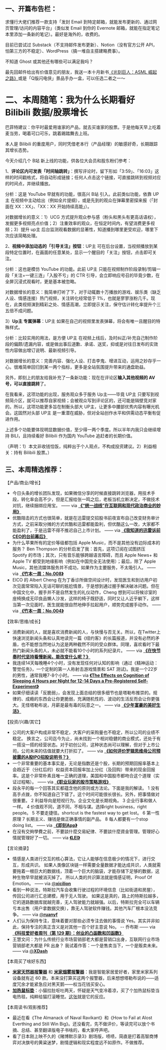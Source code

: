 ## 一、开篇布告栏：

求懂行大佬们推荐一款支持「发封 Email 到特定邮箱，就能发布更新的、通过网页管理/访问的内容平台」（类似发 Email 到你的 Evernote 邮箱，就能在指定笔记本里添加一条新的笔记）。最好是海外的，收费的。

目前已尝试过 Substack（不支持邮件发布更新）、Notion（没有官方公开 API，怕第三方的不稳定）、WordPress（搞一堆自主搭建略费事）。

不知道 Ghost 或其他还有哪些可以满足我吗？

最先回邮件给出有价值意见的朋友，我送一本十月新书[《光刻巨人：ASML 崛起之路》](https://www.douban.com/doubanapp/dispatch/book/35217394?dt_dapp=1)或是「Q版闪电侠」景品手办一盒，可以任选二者之一～

# 二、本周随笔：我为什么长期看好 Bilibili 数据/股票增长

巴菲特建议：你平时最爱用谁家的产品，就去买谁家的股票。于是他每天早上吃着麦当劳，喝着可口可乐，跳着踢踏舞去上班。

本人是 Bilibili 的重度用户，同时凭借老本行（产品经理）的敏感好奇，长期跟踪其增长态势。

今天介绍几个 B站 新上线的功能，供各位大会员和股东粉们参考：

1、**评论区内可发表「时间轴跳转」**：撰写评论时，留下形如「3:59」、「16:03」这样的时间戳格式，将自动形成链接；任何人点击这个链接，可直接跳转到视频对应的时间点，并继续播放。

分析：这是 YouTube 早就有的功能，很高兴 B站 引入。此前类似功能，依靠 UP主 在视频中主动给出（例如全片提纲），或是先到的观众在弹幕里密探来报（「封面在 XX：XX」、「XX：XX 开始持续高能」）。

对数据增长的意义：1）UCG 方式提升观众参与感（粉头和黑头有更高话语权），发掘更多视频亮点价值；2）注重效率的观众，在恒定时间内，有望消费更多视频；3）提升 up主 后台监测观看数据的显著性，知道播到哪里更受欢迎，哪里下次应该简略处理。

2、**视频中添加动态的「引导关注」按钮**：UP主 可在后台设置，当视频播放到某段特定位置时，在画面的任意某处，显示一个醒目的「关注」按钮，点击即可关注。

分析：这也是模仿 YouTube 的功能。此前 UP主 只能在视频制作阶段录制/剪辑一段「关注+一键三连」「入股不亏」的 CTR 引导，会立即响应号召的毕竟少数，在全屏沉浸式观看时，更是基本被忽略。

对数据增长的意义：我简单打听了下，对于动辄数十万播放的游戏、娱乐类（缺乏人设、情感连接）热门视频，关注转化经常低于 1%，也就是寥寥涨粉几千。现在，此类视频演到精彩之处、情感高潮，立即提示关注，保守估计转化率提升个三五倍不成问题。

3）**Up主 专属弹幕**：UP主 如果在自己的视频里发表弹幕，将会有唯一且醒目的特殊样式。

分析：比较实用的用法，是方便 UP主 在视频上线后，及时纠正/补充自己制作阶段的偏颇/遗漏内容，或是做出事后道歉、承诺、送奖，抑或是对往日发布的实效性内容做出增订说明、最新视频引导。

对数据增长的意义：完善内容、强化人设、打击李鬼、增进互动，运用之妙存乎一心。很难简单回归到某一两个指标，更多是全站氛围提升带来的通盘助益。

另外，即刻上的朋友给我补充了一条新功能：现在在评论区**输入其他视频的 AV 号，可以直接跳转**了。

在我看来，这项功能的出现，服务观众多于服务 Up主——毕竟 UP主 只要写到视频简介区，就可以推荐自家视频；会被观众写到评论区的，还可能是隔壁竞对家的。所以，这项功能更多旨在制衡头部大 UP主，让更多中腰部优秀内容有曝光机会。这固然对头部 UP主 是一重潜在威胁，但对全站创作水平和供需动态平衡有促进作用。

上述多个功能要体现明显数据价值，至少得一两个季度。所以半年内我只会继续增持 BILI，且持续看好 Bilibili 作为国内 YouTube 追赶者的长期价值。

（声明：1）本文非收钱恰饭，纯粹出于个人观点，不构成投资建议。2）利益相关：持有 Bilibili 股票。）

## 三、本周精选推荐：

【产品/商业/增长】
* 今日头条的增长团队发现，如果微信分享的时候直接跳转浏览器，用技术手段，转化率会高不少，但是汇报给张一鸣之后，老板当机立断决定，不做技术对抗，继续捆绑应用宝。 —— via [**《“统一战线”在互联网和现代政治商业的妙用》**]( https://ift.tt/3k3aOey)
* 优酷阻击的方式也很简单，就是在迅雷提交招股书前夜宣布自己改变财务审计方式，之前采取分摊的方式优酷和迅雷都能盈利，但优酷这么一改，大家都不能盈利了，于是迅雷不得不推迟自己上市计划。 —— via [**《我知道的迅雷诉前CEO的台前幕后》**]( https://ift.tt/33WqNW0)
* 为什么苹果所有的定价等级都包括 Apple Music，而不是其他没有边际成本的服务？ Ben Thompson 的分析启发了我：首先，这项订阅在试图挤压 Spotify 的市场；其次，只有音乐能够跨越语言障碍，而且 Apple News+ 和 Apple TV 都受到地缘影响（例如在中国完全无法使用）；最后，除了 Apple Music，其他流媒体服务并不成功，如果作为主要服务，不太吸引人。 —— via [**《竹本一周：No.008》**]( https://ift.tt/3nVVFxZ)
* EICO 的 Albert Cheng 在为丁香诊所做空间设计时，发现医生和到访用户初次见面常常陷入无话可聊的尴尬情景，于是想到通过握手解决破冰问题。但在中国文化中，握手并不是自然发生的礼仪动作，Cheng 想到可以将候诊室的座椅换成无印良品懒人沙发，这样的椅子既舒适，同时又让人近乎躺下，这样当第一次见面时，医生就能很自然地伸手拉起用户，顺势完成握手动作。 —— via [**《竹本一周：No.004》**]( https://ift.tt/3k4Un1g)

【效率/思维/成长】
* 消费新闻的人，就是喜欢消费新闻的人，与快慢与否无关。所以，在Twitter上快速浏览新闻头条和认真地读完一篇《纽约客》的长篇报道，并没有必然的矛盾，也不能想当然地认为这是两种截然不同的受众群体。同理，喜欢看时下最热门新闻头条的人，未必就不能看10个小时的系列纪录片。 —— via [**《在快节奏时代坚持看慢新闻，能改变什么呢？》**]( https://ift.tt/3cKuCk6)
* 我连续14天每晚睡4个小时，没有发现任何对认知的影响（通过《精神运动：警觉任务》，一个定制的第一人称射击游戏情景和 SAT 测试)。我是一个22岁的男性，通常我睡7-8个小时。 —— via [**《The Effects on Cognition of Sleeping 4 Hours per Night for 12-14 Days a Pre-Registered Self-Experiment》**]( https://ift.tt/2xmSppY)
* 如果仔细读读「反脆弱」，会发现上面总结的很多细节也是塔勒布推崇的。规律的、成瘾的东西会让你更脆弱，充满随机性的、波动的生活反而会让你更强大。无怪塔勒布说，月薪是最有毒的玩意之一。 —— via [**《少年富豪的美好生活》**]( https://ift.tt/3dlD6hZ)

【投资/兴趣/其它】
* 公司的大客户构成非常不稳定，大客户的采购量也不稳定，所以公司的业绩不稳定。 换言之，公司迄今为止，尚未找到一个相对稳健的商业模式，还处于有一搭没一搭的经营状态。对于初创公司，这种状态尚可以理解，但对于上市公司，公司未来的估值就要大打折扣了。 —— via [**《如何评价罗辑思维母公司预披露的A股IPO招股说明书？》**]( https://ift.tt/37h5LDX)
* 一个非常重要的基本事实是，无论是指数还是个股，长期的预期回报率基本上会趋近于（分红后的）权益资本回报率加上分红（及回购）带来的现金回报率。这是个非常朴素且唯一正确的道理，美国和中国股市都吻合这个道理（实证过程略）。 —— via [**《职业玩家的股市策略游戏》**]( https://ift.tt/3j6Y05t)
* 段永平的每一个回答其实都蕴含他的原则或方法论。下面是我的解读。 1 没有高手点拨，你不知道自己下错了。这个时间可能很长很长。另外，把事情做对很重要。 2 利益导向是短视行为。企业文化是长期视角。 3 企业行事和做人一样。 4 价值观不同，道不同，不相与谋。选择right business，right people。 5 不要走捷径。shortcut is the fastest way to get lost。 6 第一性原理 7 长期主义、赚钱是做正确事情的副产品。 8 每人都要有一个stop doing list。 —— via [**《即刻App》**]( https://ift.tt/33SaGJg)
* 在沒有交夠學費之前，不要談什麼交易紀律、不要談什麼資金管理。管理好心情就管理好了一切。 —— via [**《LEI》**]( https://twitter.com/lonecapital/status/1316942039498502144)

【言论摘录】
* 情感是人类进行交互的核心算法，它让人能够在信息极少的情况下，进行交互，形成共识。 如果人类像区块链一样需要全量数据才能达成共识，人类就需要拖着一根巨大的数据线，顶着一个巨大的脑袋，才能存储下足够的数据，这种生物早早就被消灭掉了。 所以人类的共识算法就是情感证明，Proof Of Emotion。 —— via [@**xicilion**]( http://twitter.com/xicilion/status/1315883604245766146)
* 看到一种说法，特斯拉汽车会收集行驶过程的环境信息（比如街道和房屋），传回公司进行汇总建模，用于无人驾驶。 如果这是真的，路上的特斯拉越多，它的道路数据库就越完善，无人驾驶能力就越强。以后，特斯拉完全可以车辆亏本出售（用户拿数据交换），靠无人驾驶软件赚钱。其他汽车厂根本没法竞争。 —— via [@**ruanyf**]( http://twitter.com/ruanyf/status/1316536126211977216)
* 人们认为保持专注，意味着要对那些必须专注去做的事情说 Yes。其实并非如此，保持专注的真正含义是对其他一百个好主意说 No。 -- 乔布斯 —— via [**《科技爱好者周刊（第 129 期）：创业的凸函数和凹函数》**]( https://ift.tt/3dvBWAi)
* 王慧文问：为什么传统行业市场营销部老大都是营销口出身，互联网行业市场营销部老大都是 PR 出身？ 我试着作答：一个是售卖当下，一个是贩卖未来。 —— via [@**XDash**]( http://twitter.com/XDash/status/1317033454479970304)

【本周买了啥好东西】
* [**米家天然器报警器**](https://u.jd.com/vnymim) 和 [**米家烟雾报警器**](https://u.jd.com/JwO1ss)：我是智能家居爱好者，家里米家系列设备就有近 60 款。本来没打算买这两个报警器，后来想想塔勒布说的——适度冗余才能紧急应对黑天鹅——权当花钱买安心。
* [**加热鼠标垫**](https://u.jd.com/NFZMbn)：小猫拉肚呕吐两天，怀疑是天气变冷着凉，买了个加热鼠标垫当电热毯，纯粹给猫打滚睡觉。[这张](https://wx2.sinaimg.cn/mw690/6255319egy1gjttho31a2j21400u0hdw.jpg)就是它的反应。


【本周读书/观影推荐】
* 最近在看《The Almanack of Naval Ravikant》和《How to Fail at Alost Everthing and Still Win Big》。还没看完，先不做评价，等读完可以放个书摘、总结、甚至翻译版电子书啥的，看大家呼声吧。
* 看了日本刚上映不久的《赌博默示录3》剧场版，啧啧，简直是打着高智商博弈对决旗号的黄粱迷梦，剧情逻辑和现实程度远不如原作。不做推荐。
